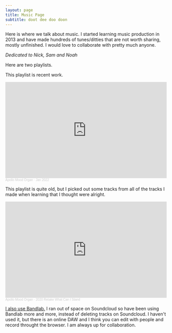```yaml
---
layout: page
title: Music Page
subtitle: doot dee doo doon 
---
```


Here is where we talk about music. I started learning music production in 2013 and have made hundreds of tunes/ditties that are not worth sharing, mostly unfinished. I would love to collaborate with pretty much anyone. 

*Dedicated to Nick, Sam and Noah*

Here are two playlists. 

This playlist is recent work.

<iframe width="100%" height="300" scrolling="no" frameborder="no" allow="autoplay" src="https://w.soundcloud.com/player/?url=https%3A//api.soundcloud.com/playlists/1381718884&color=%23ff5500&auto_play=false&hide_related=false&show_comments=true&show_user=true&show_reposts=false&show_teaser=true&visual=true"></iframe><div style="font-size: 10px; color: #cccccc;line-break: anywhere;word-break: normal;overflow: hidden;white-space: nowrap;text-overflow: ellipsis; font-family: Interstate,Lucida Grande,Lucida Sans Unicode,Lucida Sans,Garuda,Verdana,Tahoma,sans-serif;font-weight: 100;"><a href="https://soundcloud.com/peter-chapman" title="Apollo Mood Organ" target="_blank" style="color: #cccccc; text-decoration: none;">Apollo Mood Organ</a> · <a href="https://soundcloud.com/peter-chapman/sets/jan-2022" title="Jan 2022" target="_blank" style="color: #cccccc; text-decoration: none;">Jan 2022</a></div>

This playlist is quite old, but I picked out some tracks from all of the tracks I made when learning that I thought were alright.

<iframe width="100%" height="300" scrolling="no" frameborder="no" allow="autoplay" src="https://w.soundcloud.com/player/?url=https%3A//api.soundcloud.com/playlists/1162029736&color=%23ff5500&auto_play=false&hide_related=false&show_comments=true&show_user=true&show_reposts=false&show_teaser=true&visual=true"></iframe><div style="font-size: 10px; color: #cccccc;line-break: anywhere;word-break: normal;overflow: hidden;white-space: nowrap;text-overflow: ellipsis; font-family: Interstate,Lucida Grande,Lucida Sans Unicode,Lucida Sans,Garuda,Verdana,Tahoma,sans-serif;font-weight: 100;"><a href="https://soundcloud.com/peter-chapman" title="Apollo Mood Organ" target="_blank" style="color: #cccccc; text-decoration: none;">Apollo Mood Organ</a> · <a href="https://soundcloud.com/peter-chapman/sets/2020-retake-what-can-i-stand" title="2020 Retake What Can I Stand" target="_blank" style="color: #cccccc; text-decoration: none;">2020 Retake What Can I Stand</a></div>

[I also use Bandlab.](https://www.bandlab.com/petermacchapman)
I ran out of space on Soundcloud so have been using Bandlab more and more, instead of deleting tracks on Soundcloud. I haven't used it, but there is an online DAW and I think you can edit with people and record throught the browser. I am always up for collaboration. 